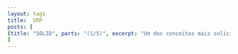 ```yaml
---
layout: tags
title:  SRP
posts: [
{title: "SOLID", parts: "(1/5)", excerpt: "Um dos conceitos mais solicitados hoje no mundo do desenvolvimento é o conhecimento de SOLID. Nesse post, vamos explorar o SRP - Single Responsibility Principle.", url: /2025/07/solid-srp}
]
---
```

